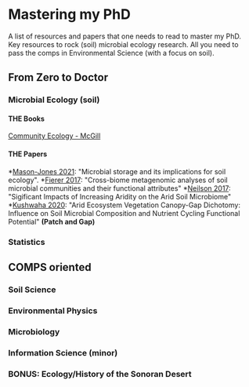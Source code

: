 # Mastering my PhD
A list of resources and papers that one needs to read to master my PhD. 
Key resources to rock (soil) microbial ecology research. 
All you need to pass the comps in Environmental Science (with a focus on soil). 


## From Zero to Doctor

### Microbial Ecology (soil)

#### THE Books

[Community Ecology - McGill](https://www.amazon.com/Community-Ecology-Gary-G-Mittelbach/dp/019883585X)


#### THE Papers

*[Mason-Jones 2021](https://www.nature.com/articles/s41396-021-01110-w): "Microbial storage and its implications for soil ecology". 
*[Fierer 2017](https://www.pnas.org/content/109/52/21390): "Cross-biome metagenomic analyses of soil microbial communities and their functional attributes"
*[Neilson 2017](https://journals.asm.org/doi/10.1128/mSystems.00195-16): "Sigificant Impacts of Increasing Aridity on the Arid Soil Microbiome"
*[Kushwaha 2020](https://journals.asm.org/doi/full/10.1128/AEM.02780-20): "Arid Ecosystem Vegetation Canopy-Gap Dichotomy: Influence on Soil Microbial Composition and Nutrient Cycling Functional Potential" **(Patch and Gap)**


### Statistics



## COMPS oriented

### Soil Science 

### Environmental Physics

### Microbiology

### Information Science (minor)

### BONUS: Ecology/History of the Sonoran Desert 
